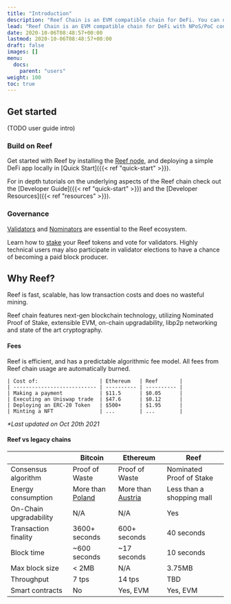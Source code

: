 ```yaml
---
title: "Introduction"
description: "Reef Chain is an EVM compatible chain for DeFi. You can use this guide to learn how to write and deploy Solidity smart contracts."
lead: "Reef Chain is an EVM compatible chain for DeFi with NPoS/PoC consensus."
date: 2020-10-06T08:48:57+00:00
lastmod: 2020-10-06T08:48:57+00:00
draft: false
images: []
menu:
  docs:
    parent: "users"
weight: 100
toc: true
---
```



## Get started

(TODO user guide intro)

### Build on Reef

Get started with Reef by installing the [Reef node](/docs/developers/nodes/), and deploying a simple DeFi app locally in [Quick Start]({{< ref "quick-start" >}}).

For in depth tutorials on the underlying aspects of the Reef chain check out the [Developer Guide]({{< ref "quick-start" >}}) and the [Developer Resources]({{< ref "resources" >}}).

### Governance

[Validators](/docs/governance/validators/) and [Nominators](/docs/governance/nominators/) are essential to the Reef ecosystem.

Learn how to [stake](/docs/governance/staking/) your Reef tokens and vote for validators. Highly technical users may also participate in validator elections to have a chance of becoming a paid block producer.


## Why Reef?
Reef is fast, scalable, has low transaction costs and does no wasteful mining.

Reef chain features next-gen blockchain technology, utilizing Nominated Proof of Stake, extensible EVM, on-chain upgradability, libp2p networking and state of the art cryptography.

#### Fees
Reef is efficient, and has a predictable algorithmic fee model. All fees from Reef chain usage are
automatically burned.
```
| Cost of:                    | Ethereum   | Reef       |
| --------------------------- | ---------- | ---------- |
| Making a payment            | $11.5      | $0.05      |
| Executing an Uniswap trade  | $47.6      | $0.12      |
| Deploying an ERC-20 Token   | $500+      | $1.95      |
| Minting a NFT               | ...        | ...        |
```
*\*Last updated on Oct 20th 2021*


#### Reef vs legacy chains
|                             | Bitcoin             | Ethereum            | Reef                           |
| --------------------------- | ------------------- | ------------------- | ------------------------------ |
| Consensus algorithm         | Proof of Waste      | Proof of Waste      | Nominated Proof of Stake       |
| Energy consumption          | More than [Poland](https://digiconomist.net/bitcoin-energy-consumption)    | More than [Austria](https://digiconomist.net/ethereum-energy-consumption)   | Less than a shopping mall |
| On-Chain upgradability      | N/A                 | N/A                 | Yes                            |
| Transaction finality        | 3600+ seconds       | 600+ seconds        | 40 seconds                     |
| Block time                  | ~600 seconds        | ~17 seconds         | 10 seconds                     |
| Max block size              | < 2MB               | N/A                 | 3.75MB                         |
| Throughput                  | 7 tps               | 14 tps              | TBD                            |
| Smart contracts             | No                  | Yes, EVM            | Yes, EVM                       |
